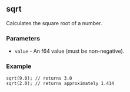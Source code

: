 ## sqrt
Calculates the square root of a number.

### Parameters
 - `value` - An f64 value (must be non-negative).

### Example
```rhai
sqrt(9.0); // returns 3.0
sqrt(2.0); // returns approximately 1.414
```
